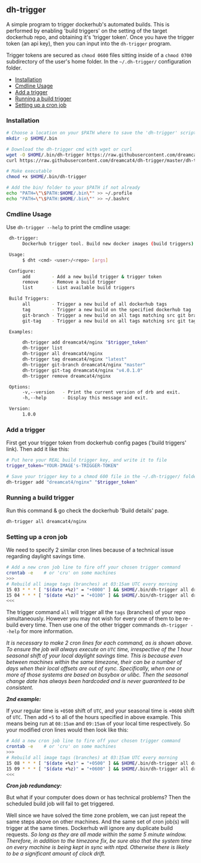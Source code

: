 ## dh-trigger

A simple program to trigger dockerhub's automated builds. This is performed by enabling 'build triggers' on the setting of the target dockerhub repo, and obtaining it's 'trigger token'. Once you have the trigger token (an api key), then you can input into the `dh-trigger` program.

Trigger tokens are secured as `chmod 0600` files sitting inside of a `chmod 0700` subdirectory of the user's home folder. In the `~/.dh-trigger/` configuration folder.

<!-- START doctoc generated TOC please keep comment here to allow auto update -->
<!-- DON'T EDIT THIS SECTION, INSTEAD RE-RUN doctoc TO UPDATE -->
 

- [Installation](#installation)
- [Cmdline Usage](#cmdline-usage)
- [Add a trigger](#add-a-trigger)
- [Running a build trigger](#running-a-build-trigger)
- [Setting up a cron job](#setting-up-a-cron-job)

<!-- END doctoc generated TOC please keep comment here to allow auto update -->

### Installation

```sh
# Choose a location on your $PATH where to save the 'dh-trigger' script
mkdir -p $HOME/.bin

# Download the dh-trigger cmd with wget or curl
wget -O $HOME/.bin/dh-trigger https://raw.githubusercontent.com/dreamcat4/dh-trigger/master/dh-trigger || \
curl https://raw.githubusercontent.com/dreamcat4/dh-trigger/master/dh-trigger -o $HOME/.bin/dh-trigger

# Make executable
chmod +x $HOME/.bin/dh-trigger

# Add the bin/ folder to your $PATH if not already
echo "PATH=\"\$PATH:$HOME/.bin\"" >> ~/.profile
echo "PATH=\"\$PATH:$HOME/.bin\"" >> ~/.bashrc
```

### Cmdline Usage

Use `dh-trigger --help` to print the cmdline usage:

```sh
 dh-trigger:
      Dockerhub trigger tool. Build new docker images (build triggers).

 Usage:
      $ dht <cmd> <user>/<repo> [args]

 Configure:
      add        - Add a new build trigger & trigger token
      remove     - Remove a build trigger
      list       - List available build triggers

 Build Triggers:
      all        - Trigger a new build of all dockerhub tags
      tag        - Trigger a new build on the specified dockerhub tag
      git-branch - Trigger a new build on all tags matching src git branch
      git-tag    - Trigger a new build on all tags matching src git tag

 Examples:

      dh-trigger add dreamcat4/nginx "$trigger_token"
      dh-trigger list
      dh-trigger all dreamcat4/nginx
      dh-trigger tag dreamcat4/nginx "latest"
      dh-trigger git-branch dreamcat4/nginx "master"
      dh-trigger git-tag dreamcat4/nginx "v4.0.1.0"
      dh-trigger remove dreamcat4/nginx

 Options:
      -v,--version   - Print the current version of drb and exit.
      -h,--help      - Display this message and exit.

 Version:
      1.0.0
```

### Add a trigger

First get your trigger token from dockerhub config pages ('build triggers' link). Then add it like this:

```sh
# Put here your REAL build trigger key, and write it to file
trigger_token="YOUR-IMAGE's-TRIGGER-TOKEN"

# Save your trigger key to a chmod 600 file in the ~/.dh-trigger/ folder
dh-trigger add "dreamcat4/nginx" "$trigger_token"
```

### Running a build trigger

Run this command & go check the dockerhub 'Build details' page.

```sh
dh-trigger all dreamcat4/nginx
```

### Setting up a cron job

We need to specify 2 similar cron lines because of a technical issue regarding daylight savings time.

```sh
# Add a new cron job line to fire off your chosen trigger command
crontab -e    # or 'cru' on some machines
>>>
# Rebuild all image tags (branches) at 03:15am UTC every morning
15 03 * * * [ "$(date +%z)" = "+0000" ] && $HOME/.bin/dh-trigger all dreamcat4/nginx
15 04 * * * [ "$(date +%z)" = "+0100" ] && $HOME/.bin/dh-trigger all dreamcat4/nginx
<<<
```

The trigger command `all` will trigger all the `tags` (branches) of your repo simultaneously. However you may not wish for every one of them to be re-build every time. Then use one of the other trigger commands `dh-trigger --help` for more information.

*It is necessary to make 2 cron lines for each command, as is shown above. To ensure the job will always execute on `UTC` time, irrespective of the 1 hour seasonal shift of your local daylight savings time. This is because even between machines within the same timezone, their can be a number of days when their local offsets are out of sync. Specifically, when one or more of those systems are based on busybox or ulibc. Then the seasonal change date has always been hardcoded and is never guaranteed to be consistent.*

***2nd example:***

If your regular time is `+0500` shift of `UTC`, and your seasonal time is `+0600` shift of `UTC`. Then add `+5` to all of the hours specified in above example. This means being run at `08:15am` and `09:15am` of your local time respectively. So your modified cron lines would then look like this:

```sh
# Add a new cron job line to fire off your chosen trigger command
crontab -e    # or 'cru' on some machines
>>>
# Rebuild all image tags (branches) at 03:15am UTC every morning
15 08 * * * [ "$(date +%z)" = "+0500" ] && $HOME/.bin/dh-trigger all dreamcat4/nginx
15 09 * * * [ "$(date +%z)" = "+0600" ] && $HOME/.bin/dh-trigger all dreamcat4/nginx
<<<
```

***Cron job redundancy:***

But what if your computer does down or has technical problems? Then the scheduled build job will fail to get triggered.

Well since we have solved the time zone problem, we can just repeat the same steps above on other machines. And the same set of cron job(s) will trigger at the same times. Dockerhub will ignore any duplicate build requests. *So long as they are all made within the same 5 minute window. Therefore, in addition to the timezone fix, be sure also that the system time on every machine is being kept in sync with ntpd. Otherwise there is likely to be a significant amount of clock drift.*


